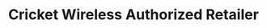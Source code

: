 ---
title: "Cricket Wireless Authorized Retailer"
url: /middletown/cricket-wireless-authorized-retailer/
shop: Handy
---